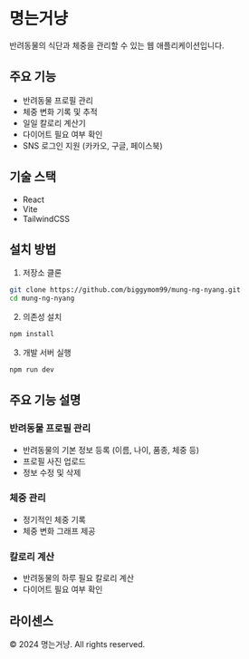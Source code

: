 # 명는거냥

반려동물의 식단과 체중을 관리할 수 있는 웹 애플리케이션입니다.

## 주요 기능

- 반려동물 프로필 관리
- 체중 변화 기록 및 추적
- 일일 칼로리 계산기
- 다이어트 필요 여부 확인
- SNS 로그인 지원 (카카오, 구글, 페이스북)

## 기술 스택

- React
- Vite
- TailwindCSS

## 설치 방법

1. 저장소 클론

```bash
git clone https://github.com/biggymom99/mung-ng-nyang.git
cd mung-ng-nyang
```

2. 의존성 설치

```bash
npm install
```

3. 개발 서버 실행

```bash
npm run dev
```

## 주요 기능 설명

### 반려동물 프로필 관리

- 반려동물의 기본 정보 등록 (이름, 나이, 품종, 체중 등)
- 프로필 사진 업로드
- 정보 수정 및 삭제

### 체중 관리

- 정기적인 체중 기록
- 체중 변화 그래프 제공

### 칼로리 계산

- 반려동물의 하루 필요 칼로리 계산
- 다이어트 필요 여부 확인

## 라이센스

© 2024 명는거냥. All rights reserved.
